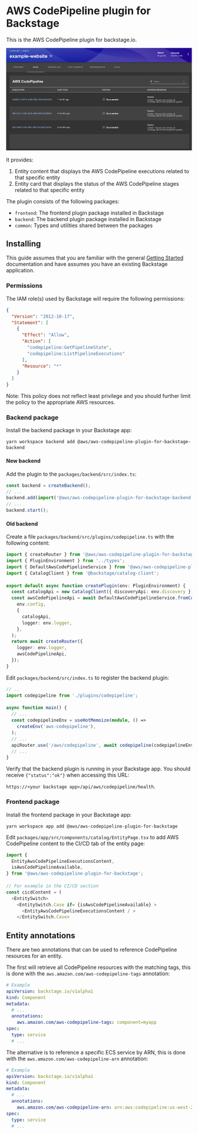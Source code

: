 # AWS CodePipeline plugin for Backstage

This is the AWS CodePipeline plugin for backstage.io.

![AWS CodePipeline plugin tab](../../docs/images/codepipeline-tab.png)

It provides:

1. Entity content that displays the AWS CodePipeline executions related to that specific entity
1. Entity card that displays the status of the AWS CodePipeline stages related to that specific entity

The plugin consists of the following packages:

- `frontend`: The frontend plugin package installed in Backstage
- `backend`: The backend plugin package installed in Backstage
- `common`: Types and utilities shared between the packages

## Installing

This guide assumes that you are familiar with the general [Getting Started](../../docs/getting-started.md) documentation and have assumes you have an existing Backstage application.

### Permissions

The IAM role(s) used by Backstage will require the following permissions:

```json
{
  "Version": "2012-10-17",
  "Statement": [
    {
      "Effect": "Allow",
      "Action": [
        "codepipeline:GetPipelineState",
        "codepipeline:ListPipelineExecutions"
      ],
      "Resource": "*"
    }
  ]
}
```

Note: This policy does not reflect least privilege and you should further limit the policy to the appropriate AWS resources.

### Backend package

Install the backend package in your Backstage app:

```shell
yarn workspace backend add @aws/aws-codepipeline-plugin-for-backstage-backend
```

#### New backend

Add the plugin to the `packages/backend/src/index.ts`:

```typescript
const backend = createBackend();
// ...
backend.add(import('@aws/aws-codepipeline-plugin-for-backstage-backend'));
// ...
backend.start();
```

#### Old backend

Create a file `packages/backend/src/plugins/codepipeline.ts` with the following content:

```typescript
import { createRouter } from '@aws/aws-codepipeline-plugin-for-backstage-backend';
import { PluginEnvironment } from '../types';
import { DefaultAwsCodePipelineService } from '@aws/aws-codepipeline-plugin-for-backstage-backend';
import { CatalogClient } from '@backstage/catalog-client';

export default async function createPlugin(env: PluginEnvironment) {
  const catalogApi = new CatalogClient({ discoveryApi: env.discovery });
  const awsCodePipelineApi = await DefaultAwsCodePipelineService.fromConfig(
    env.config,
    {
      catalogApi,
      logger: env.logger,
    },
  );
  return await createRouter({
    logger: env.logger,
    awsCodePipelineApi,
  });
}
```

Edit `packages/backend/src/index.ts` to register the backend plugin:

```typescript
// ..
import codepipeline from './plugins/codepipeline';

async function main() {
  // ...
  const codepipelineEnv = useHotMemoize(module, () =>
    createEnv('aws-codepipeline'),
  );
  // ...
  apiRouter.use('/aws/codepipeline', await codepipeline(codepipelineEnv));
  // ...
}
```

Verify that the backend plugin is running in your Backstage app. You should receive `{"status":"ok"}` when accessing this URL:

`https://<your backstage app>/api/aws/codepipeline/health`.

### Frontend package

Install the frontend package in your Backstage app:

```shell
yarn workspace app add @aws/aws-codepipeline-plugin-for-backstage
```

Edit `packages/app/src/components/catalog/EntityPage.tsx` to add AWS CodePipeline content to the CI/CD tab of the entity page:

```typescript
import {
  EntityAwsCodePipelineExecutionsContent,
  isAwsCodePipelineAvailable,
} from '@aws/aws-codepipeline-plugin-for-backstage';

// For example in the CI/CD section
const cicdContent = (
  <EntitySwitch>
    <EntitySwitch.Case if= {isAwsCodePipelineAvailable} >
      <EntityAwsCodePipelineExecutionsContent / >
    </EntitySwitch.Case>
```

## Entity annotations

There are two annotations that can be used to reference CodePipeline resources for an entity.

The first will retrieve all CodePipeline resources with the matching tags, this is done with the `aws.amazon.com/aws-codepipeline-tags` annotation:

```yaml
# Example
apiVersion: backstage.io/v1alpha1
kind: Component
metadata:
  # ...
  annotations:
    aws.amazon.com/aws-codepipeline-tags: component=myapp
spec:
  type: service
  # ...
```

The alternative is to reference a specific ECS service by ARN, this is done with the `aws.amazon.com/aws-codepipeline-arn` annotation:

```yaml
# Example
apiVersion: backstage.io/v1alpha1
kind: Component
metadata:
  # ...
  annotations:
    aws.amazon.com/aws-codepipeline-arn: arn:aws:codepipeline:us-west-2:1234567890:myapp-pipeline
spec:
  type: service
  # ...
```
